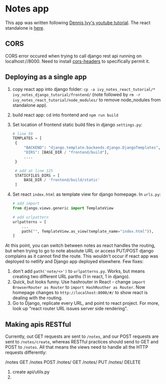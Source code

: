 # Notes app

This app was written following [Dennis Ivy's youtube tutorial](https://www.youtube.com/watch?v=tYKRAXIio28&t=61s). The react standalone is [here](https://github.com/ccozens/ivy_notes_react_tutorial).

## CORS

CORS error occured when trying to call django rest api running on localhost://8000. Need to install [cors-headers](https://github.com/adamchainz/django-cors-headers) to specifically permit it.

## Deploying as a single app

1. copy react app into django folder: `cp -a ivy_notes_react_tutorial/* ivy_notes_django_tutorial/frontend/` (note followed by `rm -r ivy_notes_react_tutorial/node_modules/` to remove node_nodules from standalone app).
2. build react app: cd into frontend and `npm run build`
3. Set location of frontend static build files in django `settings.py`:

   ```python
   # line 59
   TEMPLATES = [
    {
        "BACKEND": "django.template.backends.django.DjangoTemplates",
        "DIRS": [BASE_DIR / "frontend/build"],
        ....
    }

    # add at line 125
    STATICFILES_DIRS = [
        BASE_DIR / 'frontend/build/static'
    ]
   ```

4. Set react `index.html` as template view for django homepage. In `urls.py`:

   ```python
   # add import
   from django.views.generic import TemplateView

   # add urlpattern
   urlpatterns = [
       ...
       path("", TemplateView.as_view(template_name="index.html")),
   ]
   ```

At this point, you can switch between notes as react handles the routing, but when trying to go to note absolute URL or access PUT/POST django complains as it cannot find the route. This wouldn't occur if react app was deployed to netlify and Django app deployed elsewhere.
Few fixes:

1. don't add `path('note/<>')` to `urlpatterns.py`. Works, but means creating two different URL parths (1 in react, 1 in django).
2. Quick, but looks funny. Use hashrouter in React - change `import BrowserRouter as Router` to `import HashRouther as Router`. Now homepage changes to `http://localhost:8000/#/` to show react is dealing with the routing.
3. Go to Django, replicate every URL, and point to react project. For more, look up "react router URL issues server side rendering".

## Making apis RESTful

Currently, out GET requests are sent to `/notes`, and our POST requests are sent to `/notes/create`, whereas RESTful practices should send to GET and POST to `/notes`. All that means the views need to handle all the HTTP requests differently:

/notes GET
/notes POST
/notes/<id> GET
/notes/<id> PUT
/notes/<id> DELETE

1. create api/utils.py
2.
